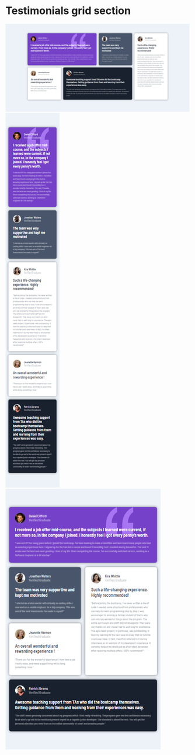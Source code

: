 # Testimonials grid section


![Testimonials grid section](ss.png)
![Testimonials grid section](ss2.png)
![Testimonials grid section](ss3.png)